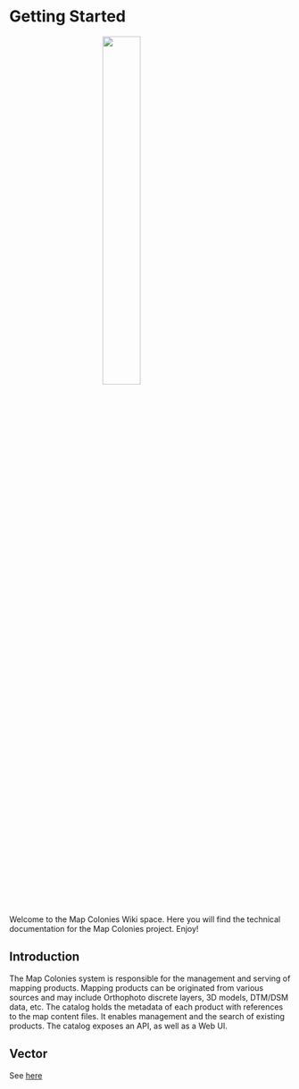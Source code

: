 # Getting Started
<figure>
    <img src="./assets/images/libot_logo.png" style="display: block;margin-left: auto;margin-right: auto;width: 40%;">
</figure>

Welcome to the Map Colonies Wiki space.
Here you will find the technical documentation for the Map Colonies project. Enjoy!

## Introduction
The Map Colonies system is responsible for the management and serving of mapping products.
Mapping products can be originated from various sources and may include Orthophoto discrete layers, 3D models, DTM/DSM data, etc. The catalog holds the metadata of each product with references to the map content files. It enables management and the search of existing products.
The catalog exposes an API, as well as a Web UI.

## Vector
See [here](/getting-started/vector_getting_started.md)
## <!-- {docsify-ignore} -->
